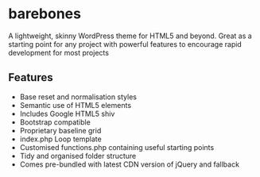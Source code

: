 # barebones

A lightweight, skinny WordPress theme for HTML5 and beyond. Great as a starting point for any project with powerful features to encourage rapid development for most projects

## Features

* Base reset and normalisation styles
* Semantic use of HTML5 elements
* Includes Google HTML5 shiv
* Bootstrap compatible
* Proprietary baseline grid
* index.php Loop template
* Customised functions.php containing useful starting points
* Tidy and organised folder structure
* Comes pre-bundled with latest CDN version of jQuery and fallback